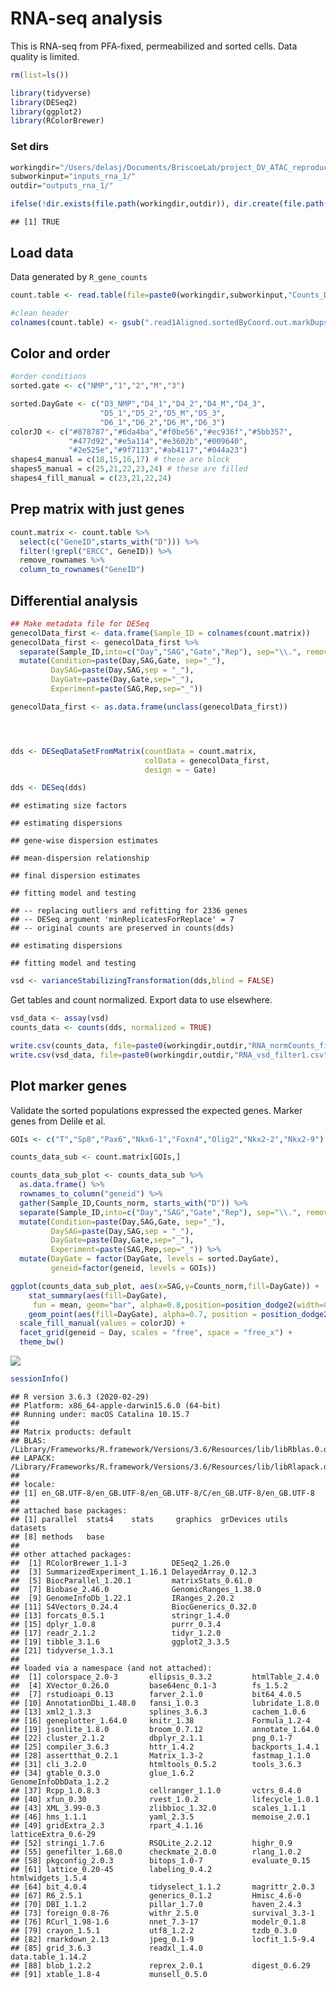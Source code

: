 RNA-seq analysis
================

This is RNA-seq from PFA-fixed, permeabilized and sorted cells. Data
quality is limited.

``` r
rm(list=ls())

library(tidyverse)
library(DESeq2)
library(ggplot2)
library(RColorBrewer)
```

### Set dirs

``` r
workingdir="/Users/delasj/Documents/BriscoeLab/project_DV_ATAC_reproduce_analysis/"
subworkinput="inputs_rna_1/"
outdir="outputs_rna_1/"

ifelse(!dir.exists(file.path(workingdir,outdir)), dir.create(file.path(workingdir,outdir)), "Directory exists")
```

    ## [1] TRUE

## Load data

Data generated by `R_gene_counts`

``` r
count.table <- read.table(file=paste0(workingdir,subworkinput,"Counts_DupR.featureCounts_custom.txt"),header=TRUE, stringsAsFactors = FALSE)

#clean header
colnames(count.table) <- gsub(".read1Aligned.sortedByCoord.out.markDups.bam","", colnames(count.table))
```

## Color and order

``` r
#order conditions
sorted.gate <- c("NMP","1","2","M","3")

sorted.DayGate <- c("D3_NMP","D4_1","D4_2","D4_M","D4_3",
                    "D5_1","D5_2","D5_M","D5_3",
                    "D6_1","D6_2","D6_M","D6_3")
colorJD <- c("#878787","#6da4ba","#f0be56","#ec936f","#5bb357",
             "#477d92","#e5a114","#e3602b","#009640",
             "#2e525e","#9f7113","#ab4117","#044a23")
shapes4_manual = c(18,15,16,17) # these are block
shapes5_manual = c(25,21,22,23,24) # these are filled
shapes4_fill_manual = c(23,21,22,24)
```

## Prep matrix with just genes

``` r
count.matrix <- count.table %>%
  select(c("GeneID",starts_with("D"))) %>%
  filter(!grepl("ERCC", GeneID)) %>%
  remove_rownames %>%
  column_to_rownames("GeneID")
```

## Differential analysis

``` r
## Make metadata file for DESeq
genecolData_first <- data.frame(Sample_ID = colnames(count.matrix))
genecolData_first <- genecolData_first %>% 
  separate(Sample_ID,into=c("Day","SAG","Gate","Rep"), sep="\\.", remove=FALSE) %>%
  mutate(Condition=paste(Day,SAG,Gate, sep="_"),
         DaySAG=paste(Day,SAG,sep = "_"),
         DayGate=paste(Day,Gate,sep="_"),
         Experiment=paste(SAG,Rep,sep="_")) 

genecolData_first <- as.data.frame(unclass(genecolData_first))




dds <- DESeqDataSetFromMatrix(countData = count.matrix,
                              colData = genecolData_first,
                              design = ~ Gate)

dds <- DESeq(dds)
```

    ## estimating size factors

    ## estimating dispersions

    ## gene-wise dispersion estimates

    ## mean-dispersion relationship

    ## final dispersion estimates

    ## fitting model and testing

    ## -- replacing outliers and refitting for 2336 genes
    ## -- DESeq argument 'minReplicatesForReplace' = 7 
    ## -- original counts are preserved in counts(dds)

    ## estimating dispersions

    ## fitting model and testing

``` r
vsd <- varianceStabilizingTransformation(dds,blind = FALSE)
```

Get tables and count normalized. Export data to use elsewhere.

``` r
vsd_data <- assay(vsd)
counts_data <- counts(dds, normalized = TRUE)
```

``` r
write.csv(counts_data, file=paste0(workingdir,outdir,"RNA_normCounts_filter1.csv"), quote=FALSE)
write.csv(vsd_data, file=paste0(workingdir,outdir,"RNA_vsd_filter1.csv"), quote=FALSE)
```

## Plot marker genes

Validate the sorted populations expressed the expected genes. Marker
genes from Delile et al. 

``` r
GOIs <- c("T","Sp8","Pax6","Nkx6-1","Foxn4","Olig2","Nkx2-2","Nkx2-9")

counts_data_sub <- count.matrix[GOIs,]

counts_data_sub_plot <- counts_data_sub %>%
  as.data.frame() %>%
  rownames_to_column("geneid") %>%
  gather(Sample_ID,Counts_norm, starts_with("D")) %>%
  separate(Sample_ID,into=c("Day","SAG","Gate","Rep"), sep="\\.", remove=FALSE) %>%
  mutate(Condition=paste(Day,SAG,Gate, sep="_"),
         DaySAG=paste(Day,SAG,sep = "_"),
         DayGate=paste(Day,Gate,sep="_"),
         Experiment=paste(SAG,Rep,sep="_")) %>%
  mutate(DayGate = factor(DayGate, levels = sorted.DayGate),
         geneid=factor(geneid, levels = GOIs))

ggplot(counts_data_sub_plot, aes(x=SAG,y=Counts_norm,fill=DayGate)) +
    stat_summary(aes(fill=DayGate),
     fun = mean, geom="bar", alpha=0.8,position=position_dodge2(width=0.9,preserve = "single")) +
    geom_point(aes(fill=DayGate), alpha=0.7, position = position_dodge2(width=0.9,preserve ="single"),color="black",shape=21) +
  scale_fill_manual(values = colorJD) +
  facet_grid(geneid ~ Day, scales = "free", space = "free_x") +
  theme_bw()
```

![](rna_1_files/figure-gfm/unnamed-chunk-9-1.png)<!-- -->

``` r
sessionInfo()
```

    ## R version 3.6.3 (2020-02-29)
    ## Platform: x86_64-apple-darwin15.6.0 (64-bit)
    ## Running under: macOS Catalina 10.15.7
    ## 
    ## Matrix products: default
    ## BLAS:   /Library/Frameworks/R.framework/Versions/3.6/Resources/lib/libRblas.0.dylib
    ## LAPACK: /Library/Frameworks/R.framework/Versions/3.6/Resources/lib/libRlapack.dylib
    ## 
    ## locale:
    ## [1] en_GB.UTF-8/en_GB.UTF-8/en_GB.UTF-8/C/en_GB.UTF-8/en_GB.UTF-8
    ## 
    ## attached base packages:
    ## [1] parallel  stats4    stats     graphics  grDevices utils     datasets 
    ## [8] methods   base     
    ## 
    ## other attached packages:
    ##  [1] RColorBrewer_1.1-3          DESeq2_1.26.0              
    ##  [3] SummarizedExperiment_1.16.1 DelayedArray_0.12.3        
    ##  [5] BiocParallel_1.20.1         matrixStats_0.61.0         
    ##  [7] Biobase_2.46.0              GenomicRanges_1.38.0       
    ##  [9] GenomeInfoDb_1.22.1         IRanges_2.20.2             
    ## [11] S4Vectors_0.24.4            BiocGenerics_0.32.0        
    ## [13] forcats_0.5.1               stringr_1.4.0              
    ## [15] dplyr_1.0.8                 purrr_0.3.4                
    ## [17] readr_2.1.2                 tidyr_1.2.0                
    ## [19] tibble_3.1.6                ggplot2_3.3.5              
    ## [21] tidyverse_1.3.1            
    ## 
    ## loaded via a namespace (and not attached):
    ##  [1] colorspace_2.0-3       ellipsis_0.3.2         htmlTable_2.4.0       
    ##  [4] XVector_0.26.0         base64enc_0.1-3        fs_1.5.2              
    ##  [7] rstudioapi_0.13        farver_2.1.0           bit64_4.0.5           
    ## [10] AnnotationDbi_1.48.0   fansi_1.0.3            lubridate_1.8.0       
    ## [13] xml2_1.3.3             splines_3.6.3          cachem_1.0.6          
    ## [16] geneplotter_1.64.0     knitr_1.38             Formula_1.2-4         
    ## [19] jsonlite_1.8.0         broom_0.7.12           annotate_1.64.0       
    ## [22] cluster_2.1.2          dbplyr_2.1.1           png_0.1-7             
    ## [25] compiler_3.6.3         httr_1.4.2             backports_1.4.1       
    ## [28] assertthat_0.2.1       Matrix_1.3-2           fastmap_1.1.0         
    ## [31] cli_3.2.0              htmltools_0.5.2        tools_3.6.3           
    ## [34] gtable_0.3.0           glue_1.6.2             GenomeInfoDbData_1.2.2
    ## [37] Rcpp_1.0.8.3           cellranger_1.1.0       vctrs_0.4.0           
    ## [40] xfun_0.30              rvest_1.0.2            lifecycle_1.0.1       
    ## [43] XML_3.99-0.3           zlibbioc_1.32.0        scales_1.1.1          
    ## [46] hms_1.1.1              yaml_2.3.5             memoise_2.0.1         
    ## [49] gridExtra_2.3          rpart_4.1.16           latticeExtra_0.6-29   
    ## [52] stringi_1.7.6          RSQLite_2.2.12         highr_0.9             
    ## [55] genefilter_1.68.0      checkmate_2.0.0        rlang_1.0.2           
    ## [58] pkgconfig_2.0.3        bitops_1.0-7           evaluate_0.15         
    ## [61] lattice_0.20-45        labeling_0.4.2         htmlwidgets_1.5.4     
    ## [64] bit_4.0.4              tidyselect_1.1.2       magrittr_2.0.3        
    ## [67] R6_2.5.1               generics_0.1.2         Hmisc_4.6-0           
    ## [70] DBI_1.1.2              pillar_1.7.0           haven_2.4.3           
    ## [73] foreign_0.8-76         withr_2.5.0            survival_3.3-1        
    ## [76] RCurl_1.98-1.6         nnet_7.3-17            modelr_0.1.8          
    ## [79] crayon_1.5.1           utf8_1.2.2             tzdb_0.3.0            
    ## [82] rmarkdown_2.13         jpeg_0.1-9             locfit_1.5-9.4        
    ## [85] grid_3.6.3             readxl_1.4.0           data.table_1.14.2     
    ## [88] blob_1.2.2             reprex_2.0.1           digest_0.6.29         
    ## [91] xtable_1.8-4           munsell_0.5.0

